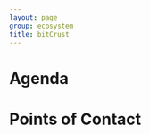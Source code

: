 ```yaml
---
layout: page
group: ecosystem
title: bitCrust
---
```



Agenda
======


Points of Contact
=================

